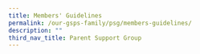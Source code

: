 ```yaml
---
title: Members' Guidelines
permalink: /our-gsps-family/psg/members-guidelines/
description: ""
third_nav_title: Parent Support Group
---
```

